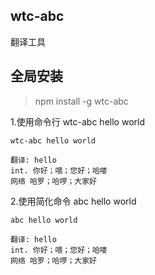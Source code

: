 ## wtc-abc
翻译工具

## 全局安装
> npm install -g wtc-abc

1.使用命令行 wtc-abc hello world
```
wtc-abc hello world

翻译: hello
int. 你好；喂；您好；哈喽
网络 哈罗；哈啰；大家好
```

2.使用简化命令  abc hello world

```
abc hello world

翻译: hello
int. 你好；喂；您好；哈喽
网络 哈罗；哈啰；大家好
```